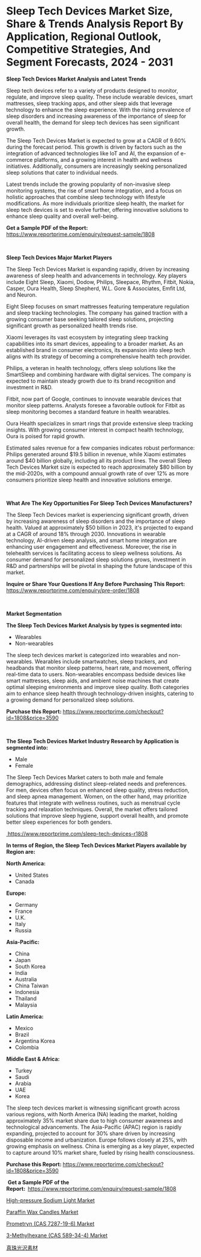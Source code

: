 <p><h1>Sleep Tech Devices Market Size, Share & Trends Analysis Report By Application, Regional Outlook, Competitive Strategies, And Segment Forecasts, 2024 - 2031</h1></p><p><strong>Sleep Tech Devices Market Analysis and Latest Trends</strong></p>
<p><p>Sleep tech devices refer to a variety of products designed to monitor, regulate, and improve sleep quality. These include wearable devices, smart mattresses, sleep tracking apps, and other sleep aids that leverage technology to enhance the sleep experience. With the rising prevalence of sleep disorders and increasing awareness of the importance of sleep for overall health, the demand for sleep tech devices has seen significant growth.</p><p>The Sleep Tech Devices Market is expected to grow at a CAGR of 9.60% during the forecast period. This growth is driven by factors such as the integration of advanced technologies like IoT and AI, the expansion of e-commerce platforms, and a growing interest in health and wellness initiatives. Additionally, consumers are increasingly seeking personalized sleep solutions that cater to individual needs.</p><p>Latest trends include the growing popularity of non-invasive sleep monitoring systems, the rise of smart home integration, and a focus on holistic approaches that combine sleep technology with lifestyle modifications. As more individuals prioritize sleep health, the market for sleep tech devices is set to evolve further, offering innovative solutions to enhance sleep quality and overall well-being.</p></p>
<p><strong>Get a Sample PDF of the Report:&nbsp;</strong> <a href="https://www.reportprime.com/enquiry/request-sample/1808">https://www.reportprime.com/enquiry/request-sample/1808</a></p>
<p>&nbsp;</p>
<p><strong>Sleep Tech Devices Major Market Players</strong></p>
<p><p>The Sleep Tech Devices Market is expanding rapidly, driven by increasing awareness of sleep health and advancements in technology. Key players include Eight Sleep, Xiaomi, Dodow, Philips, Sleepace, Rhythm, Fitbit, Nokia, Casper, Oura Health, Sleep Shepherd, W.L. Gore & Associates, Emfit Ltd, and Neuron.</p><p>Eight Sleep focuses on smart mattresses featuring temperature regulation and sleep tracking technologies. The company has gained traction with a growing consumer base seeking tailored sleep solutions, projecting significant growth as personalized health trends rise.</p><p>Xiaomi leverages its vast ecosystem by integrating sleep tracking capabilities into its smart devices, appealing to a broader market. As an established brand in consumer electronics, its expansion into sleep tech aligns with its strategy of becoming a comprehensive health tech provider.</p><p>Philips, a veteran in health technology, offers sleep solutions like the SmartSleep and combining hardware with digital services. The company is expected to maintain steady growth due to its brand recognition and investment in R&D.</p><p>Fitbit, now part of Google, continues to innovate wearable devices that monitor sleep patterns. Analysts foresee a favorable outlook for Fitbit as sleep monitoring becomes a standard feature in health wearables.</p><p>Oura Health specializes in smart rings that provide extensive sleep tracking insights. With growing consumer interest in compact health technology, Oura is poised for rapid growth.</p><p>Estimated sales revenue for a few companies indicates robust performance: Philips generated around $19.5 billion in revenue, while Xiaomi estimates around $40 billion globally, including all its product lines. The overall Sleep Tech Devices Market size is expected to reach approximately $80 billion by the mid-2020s, with a compound annual growth rate of over 12% as more consumers prioritize sleep health and innovative solutions emerge.</p></p>
<p>&nbsp;</p>
<p><strong>What Are The Key Opportunities For Sleep Tech Devices Manufacturers?</strong></p>
<p><p>The Sleep Tech Devices market is experiencing significant growth, driven by increasing awareness of sleep disorders and the importance of sleep health. Valued at approximately $50 billion in 2023, it's projected to expand at a CAGR of around 18% through 2030. Innovations in wearable technology, AI-driven sleep analysis, and smart home integration are enhancing user engagement and effectiveness. Moreover, the rise in telehealth services is facilitating access to sleep wellness solutions. As consumer demand for personalized sleep solutions grows, investment in R&D and partnerships will be pivotal in shaping the future landscape of this market.</p></p>
<p><strong>Inquire or Share Your Questions If Any Before Purchasing This Report:</strong> <a href="https://www.reportprime.com/enquiry/pre-order/1808">https://www.reportprime.com/enquiry/pre-order/1808</a></p>
<p>&nbsp;</p>
<p><strong>Market Segmentation</strong></p>
<p><strong>The Sleep Tech Devices Market Analysis by types is segmented into:</strong></p>
<p><ul><li>Wearables</li><li>Non-wearables</li></ul></p>
<p><p>The sleep tech devices market is categorized into wearables and non-wearables. Wearables include smartwatches, sleep trackers, and headbands that monitor sleep patterns, heart rate, and movement, offering real-time data to users. Non-wearables encompass bedside devices like smart mattresses, sleep aids, and ambient noise machines that create optimal sleeping environments and improve sleep quality. Both categories aim to enhance sleep health through technology-driven insights, catering to a growing demand for personalized sleep solutions.</p></p>
<p><strong>Purchase this Report:&nbsp;</strong><a href="https://www.reportprime.com/checkout?id=1808&price=3590">https://www.reportprime.com/checkout?id=1808&price=3590</a></p>
<p>&nbsp;</p>
<p><strong>The Sleep Tech Devices Market Industry Research by Application is segmented into:</strong></p>
<p><ul><li>Male</li><li>Female</li></ul></p>
<p><p>The Sleep Tech Devices Market caters to both male and female demographics, addressing distinct sleep-related needs and preferences. For men, devices often focus on enhanced sleep quality, stress reduction, and sleep apnea management. Women, on the other hand, may prioritize features that integrate with wellness routines, such as menstrual cycle tracking and relaxation techniques. Overall, the market offers tailored solutions that improve sleep hygiene, support overall health, and promote better sleep experiences for both genders.</p></p>
<p><a href="https://www.reportprime.com/sleep-tech-devices-r1808">&nbsp;https://www.reportprime.com/sleep-tech-devices-r1808</a></p>
<p><strong>In terms of Region, the Sleep Tech Devices Market Players available by Region are:</strong></p>
<p>
    <p> <strong> North America: </strong>
        <ul>
            <li>United States</li>
            <li>Canada</li>
        </ul>
        </p> 
    <p> <strong> Europe: </strong>
        <ul>
            <li>Germany</li>
            <li>France</li>
            <li>U.K.</li>
            <li>Italy</li>
            <li>Russia</li>
        </ul>
        </p> 
    <p> <strong> Asia-Pacific: </strong>
        <ul>
            <li>China</li>
            <li>Japan</li>
            <li>South Korea</li>
            <li>India</li>
            <li>Australia</li>
            <li>China Taiwan</li>
            <li>Indonesia</li>
            <li>Thailand</li>
            <li>Malaysia</li>
        </ul>
        </p> 
    <p> <strong> Latin America: </strong>
        <ul>
            <li>Mexico</li>
            <li>Brazil</li>
            <li>Argentina Korea</li>
            <li>Colombia</li>
        </ul>
        </p> 
    <p> <strong> Middle East & Africa: </strong>
        <ul>
            <li>Turkey</li>
            <li>Saudi</li>
            <li>Arabia</li>
            <li>UAE</li>
            <li>Korea</li>
        </ul>
    </p>
    </p>
<p><p>The sleep tech devices market is witnessing significant growth across various regions, with North America (NA) leading the market, holding approximately 35% market share due to high consumer awareness and technological advancements. The Asia-Pacific (APAC) region is rapidly expanding, projected to account for 30% share driven by increasing disposable income and urbanization. Europe follows closely at 25%, with growing emphasis on wellness. China is emerging as a key player, expected to capture around 10% market share, fueled by rising health consciousness.</p></p>
<p><strong>Purchase this Report: </strong><a href="https://www.reportprime.com/checkout?id=1808&price=3590">https://www.reportprime.com/checkout?id=1808&price=3590</a></p>
<p>&nbsp;<strong>Get a Sample PDF of the Report:&nbsp;&nbsp;</strong><a href="https://www.reportprime.com/enquiry/request-sample/1808">https://www.reportprime.com/enquiry/request-sample/1808</a></p>
<p><strong></strong></p>
<p><p><a href="https://issuu.com/reportprime-2/docs/high-pressure-sodium-light-market-s_e301dd52244884">High-pressure Sodium Light Market</a></p><p><a href="https://www.linkedin.com/pulse/paraffin-wax-candles-market-segmentation-geographical-regions-ix0ye?trackingId=hHz4QzFdSpS94JWEIx8Fhw%3D%3D">Paraffin Wax Candles Market</a></p><p><a href="https://medium.com/@alexander.murray3455/strategic-market-insights-navigating-the-global-prometryn-cas-7287-19-6-market-landscape-2024-61f20177c131?postPublishedType=initial">Prometryn (CAS 7287-19-6) Market</a></p><p><a href="https://medium.com/@alexander.murray3455/global-perspectives-on-3-methylhexane-cas-589-34-4-market-trends-and-forecast-2024-2031-6f6b0aa72a5b">3-Methylhexane (CAS 589-34-4) Market</a></p><p><a href="https://medium.com/@carengczpoe/%E3%83%91%E3%83%BC%E3%83%AB%E3%82%BB%E3%83%B3%E3%83%88%E6%9D%90%E6%96%99%E5%B8%82%E5%A0%B4%E3%81%AE%E3%83%80%E3%82%A4%E3%83%8A%E3%83%9F%E3%82%AF%E3%82%B9%E3%82%92%E6%8E%A2%E3%82%8B-%E3%82%B0%E3%83%AD%E3%83%BC%E3%83%90%E3%83%AB%E3%83%88%E3%83%AC%E3%83%B3%E3%83%89%E3%81%A8%E4%BB%8A%E5%BE%8C%E3%81%AE%E6%88%90%E9%95%B7%E8%A6%8B%E9%80%9A%E3%81%97-2024%E5%B9%B4-2031%E5%B9%B4-%E3%82%92164%E3%83%9A%E3%83%BC%E3%82%B8%E3%81%A7%E7%B6%B2%E7%BE%85-06d53a4cff45">真珠光沢素材</a></p></p>